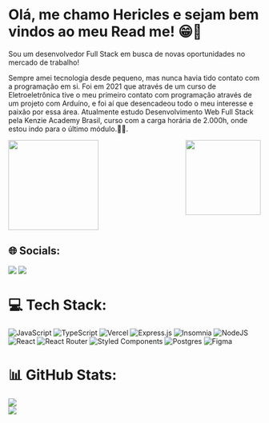 # Olá, me chamo Hericles e sejam bem vindos ao meu Read me! 😁👋
<p>Sou um desenvolvedor Full Stack em busca de novas oportunidades no mercado de trabalho!</p>
<p>Sempre amei tecnologia desde pequeno, mas nunca havia tido contato com a programação em si. Foi em 2021 que através de um curso de Eletroeletrônica tive o meu primeiro contato com programação através de um projeto com Arduíno, e foi aí que desencadeou todo o meu interesse e paixão por essa área. Atualmente estudo Desenvolvimento Web Full Stack pela Kenzie Academy Brasil, curso com a carga horária de 2.000h, onde estou indo para o último módulo.📘👨‍. </p>

<div>
  <img height="180em" src="https://github-readme-stats.vercel.app/api?username=HericlesSouza&show_icons=true&theme=radical&include_all_commits=true&count_private=true"/>
  <img align="right" height="150em" width="150em" src="https://github-readme-stats.vercel.app/api/top-langs/?username=HericlesSouza&layout=compact&langs_count=16&theme=radical"/>
</div>
  
## 🌐 Socials:
<a href="https://www.linkedin.com/in/hericles-souza-12607b245/"><img src="https://img.shields.io/badge/LinkedIn-0077B5?style=for-the-badge&logo=linkedin&logoColor=white"></a>
<a href="mailto:hericlessouza01@gmail.com"><img src="https://img.shields.io/badge/Gmail-D14836?style=for-the-badge&logo=gmail&logoColor=white"></a>

# 💻 Tech Stack:
![JavaScript](https://img.shields.io/badge/javascript-%23323330.svg?style=for-the-badge&logo=javascript&logoColor=%23F7DF1E) ![TypeScript](https://img.shields.io/badge/typescript-%23007ACC.svg?style=for-the-badge&logo=typescript&logoColor=white) ![Vercel](https://img.shields.io/badge/vercel-%23000000.svg?style=for-the-badge&logo=vercel&logoColor=white) ![Express.js](https://img.shields.io/badge/express.js-%23404d59.svg?style=for-the-badge&logo=express&logoColor=%2361DAFB) ![Insomnia](https://img.shields.io/badge/Insomnia-black?style=for-the-badge&logo=insomnia&logoColor=5849BE) ![NodeJS](https://img.shields.io/badge/node.js-6DA55F?style=for-the-badge&logo=node.js&logoColor=white) ![React](https://img.shields.io/badge/react-%2320232a.svg?style=for-the-badge&logo=react&logoColor=%2361DAFB) ![React Router](https://img.shields.io/badge/React_Router-CA4245?style=for-the-badge&logo=react-router&logoColor=white) ![Styled Components](https://img.shields.io/badge/styled--components-DB7093?style=for-the-badge&logo=styled-components&logoColor=white) ![Postgres](https://img.shields.io/badge/postgres-%23316192.svg?style=for-the-badge&logo=postgresql&logoColor=white) 	![Figma](https://img.shields.io/badge/figma-%23F24E1E.svg?style=for-the-badge&logo=figma&logoColor=white)
# 📊 GitHub Stats:
![](https://github-readme-stats.vercel.app/api?username=HericlesSouza&theme=algolia&hide_border=false&include_all_commits=true&count_private=true)<br/>
![](https://github-readme-streak-stats.herokuapp.com/?user=HericlesSouza&theme=algolia&hide_border=false)<br/>
